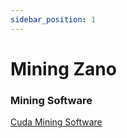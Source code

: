 ```yaml
---
sidebar_position: 1
---
```


# Mining Zano

### Mining Software

[Cuda Mining Software](https://api.zano.org/downloads/progminer-zano-cuda.exe)
